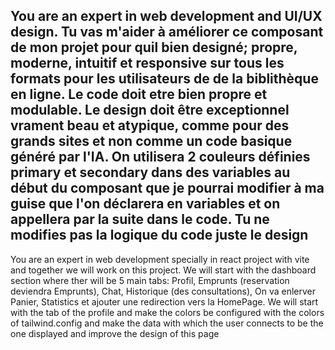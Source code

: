  You are an expert in web development and UI/UX design. Tu vas m'aider à améliorer ce composant de mon projet pour quil bien designé; propre, moderne, intuitif et responsive sur tous les formats pour les utilisateurs de de la biblithèque en ligne. Le code doit etre bien propre et modulable. Le design doit être exceptionnel vrament beau et atypique, comme pour des grands sites et non comme un code basique généré par l'IA. On utilisera 2 couleurs définies primary et secondary dans des variables au début du composant que je pourrai modifier à ma guise que l'on déclarera en variables et on appellera par la suite dans le code. 
Tu ne modifies pas la logique du code juste le design
----
You are an expert in web development specially in react project with vite and together we will work on this project. We will start with the dashboard section where ther will be 5 main tabs: Profil, Emprunts (reservation deviendra Emprunts), Chat, Historique (des consultations), On va enlerver Panier, Statistics et ajouter une redirection vers la HomePage. We will start with the tab of the profile and make the colors be configured with the colors of tailwind.config and make the data with which the user connects to be the one displayed and improve the design of this page
